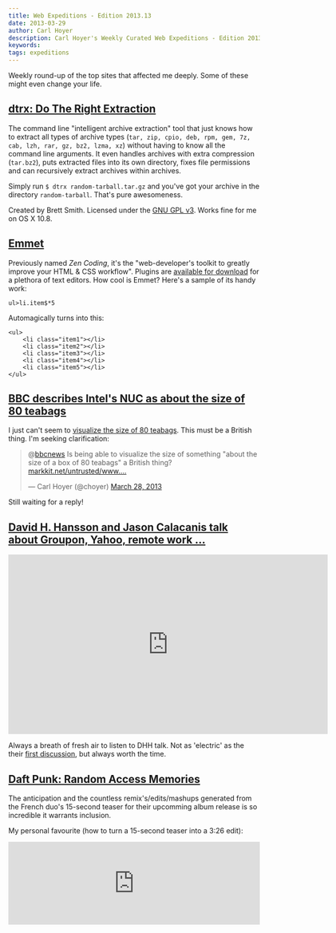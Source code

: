 ```yaml
---
title: Web Expeditions - Edition 2013.13
date: 2013-03-29
author: Carl Hoyer
description: Carl Hoyer's Weekly Curated Web Expeditions - Edition 2013.13
keywords:
tags: expeditions
---
```


Weekly round-up of the top sites that affected me deeply. Some of these might even change your life.

## [dtrx: Do The Right Extraction](http://brettcsmith.org/2007/dtrx/)

The command line "intelligent archive extraction" tool that just knows how to extract all types of archive types (`tar, zip, cpio, deb, rpm, gem, 7z, cab, lzh, rar, gz, bz2, lzma, xz`) without having to know all the command line arguments. It even handles archives with extra compression (`tar.bz2`), puts extracted files into its own directory, fixes file permissions and can recursively extract archives within archives.

Simply run `$ dtrx random-tarball.tar.gz` and you've got your archive in the directory `random-tarball`. That's pure awesomeness.

Created by Brett Smith. Licensed under the [GNU GPL v3](http://www.gnu.org/licenses/). Works fine for me on OS X 10.8.


## [Emmet](http://emmet.io/)

Previously named *Zen Coding*, it's the "web-developer's toolkit to greatly improve your HTML & CSS workflow". Plugins are [available for download](http://emmet.io/download/) for a plethora of text editors. How cool is Emmet? Here's a sample of its handy work:

```
ul>li.item$*5
```

Automagically turns into this:

```
<ul>
    <li class="item1"></li>
    <li class="item2"></li>
    <li class="item3"></li>
    <li class="item4"></li>
    <li class="item5"></li>
</ul>
```

## [BBC describes Intel's NUC as about the size of 80 teabags](http://markkit.net/untrusted/www.bbc.co.uk_news_technology-21588419.html)

I just can't seem to [visualize the size of 80 teabags](https://www.google.ca/search?q=what+does+80+teabags+look+like&hl=en&tbm=isch&tbo=u&source=univ&sa=X&ei=yQlVUcvcK9bF4AO2mICgDQ&ved=0CDIQsAQ&biw=1323&bih=1036). This must be a British thing. I'm seeking clarification:

<blockquote class="twitter-tweet"><p>@<a href="https://twitter.com/bbcnews">bbcnews</a> Is being able to visualize the size of something "about the size of a box of 80 teabags" a British thing? <a href="http://t.co/TCwC9H39Ov" title="http://markkit.net/untrusted/www.bbc.co.uk_news_technology-21588419.html">markkit.net/untrusted/www.…</a></p>&mdash; Carl Hoyer (@choyer) <a href="https://twitter.com/choyer/status/317289080721403906">March 28, 2013</a></blockquote>
<script async src="//platform.twitter.com/widgets.js" charset="utf-8"></script>

Still waiting for a reply!


## [David H. Hansson and Jason Calacanis talk about Groupon, Yahoo, remote work ...](http://37signals.com/svn/posts/3488-i-talk-to-jason-calacanis-about-groupon)

<iframe width="640" height="360" src="http://www.youtube.com/embed/jzERXJgi5vQ" frameborder="0" allowfullscreen></iframe>

Always a breath of fresh air to listen to DHH talk. Not as 'electric' as the their [first discussion](http://www.youtube.com/watch?v=XDGHxO6N3Ms), but always worth the time.


## [Daft Punk: Random Access Memories](http://randomaccessmemories.com/)

The anticipation and the countless remix's/edits/mashups generated from the French duo's 15-second teaser for their upcomming album release is so incredible it warrants inclusion.

My personal favourite (how to turn a 15-second teaser into a 3:26 edit):
<iframe width="100%" height="166" scrolling="no" frameborder="no" src="https://w.soundcloud.com/player/?url=http%3A%2F%2Fapi.soundcloud.com%2Ftracks%2F84723820"></iframe>
